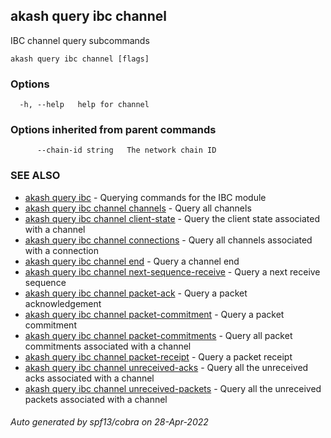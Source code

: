## akash query ibc channel

IBC channel query subcommands

```
akash query ibc channel [flags]
```

### Options

```
  -h, --help   help for channel
```

### Options inherited from parent commands

```
      --chain-id string   The network chain ID
```

### SEE ALSO

* [akash query ibc](akash_query_ibc.md)	 - Querying commands for the IBC module
* [akash query ibc channel channels](akash_query_ibc_channel_channels.md)	 - Query all channels
* [akash query ibc channel client-state](akash_query_ibc_channel_client-state.md)	 - Query the client state associated with a channel
* [akash query ibc channel connections](akash_query_ibc_channel_connections.md)	 - Query all channels associated with a connection
* [akash query ibc channel end](akash_query_ibc_channel_end.md)	 - Query a channel end
* [akash query ibc channel next-sequence-receive](akash_query_ibc_channel_next-sequence-receive.md)	 - Query a next receive sequence
* [akash query ibc channel packet-ack](akash_query_ibc_channel_packet-ack.md)	 - Query a packet acknowledgement
* [akash query ibc channel packet-commitment](akash_query_ibc_channel_packet-commitment.md)	 - Query a packet commitment
* [akash query ibc channel packet-commitments](akash_query_ibc_channel_packet-commitments.md)	 - Query all packet commitments associated with a channel
* [akash query ibc channel packet-receipt](akash_query_ibc_channel_packet-receipt.md)	 - Query a packet receipt
* [akash query ibc channel unreceived-acks](akash_query_ibc_channel_unreceived-acks.md)	 - Query all the unreceived acks associated with a channel
* [akash query ibc channel unreceived-packets](akash_query_ibc_channel_unreceived-packets.md)	 - Query all the unreceived packets associated with a channel

###### Auto generated by spf13/cobra on 28-Apr-2022

